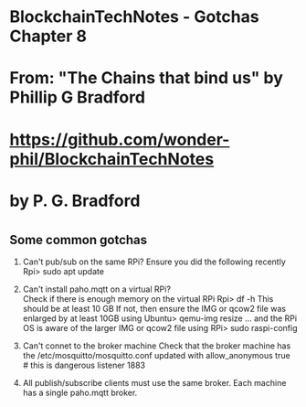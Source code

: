 # BlockchainTechNotes - Gotchas Chapter 8

# From: "The Chains that bind us" by Phillip G Bradford
#  https://github.com/wonder-phil/BlockchainTechNotes
#      by P. G. Bradford
#

## Some common gotchas

1. Can't pub/sub on the same RPi?
     Ensure you did the following recently
	 Rpi> sudo apt update 
	 
2. Can't install paho.mqtt on a virtual RPi?  
    Check if there is enough memory on the virtual RPi
	 Rpi>  df -h
	This should be at least 10 GB
	If not, then ensure the IMG or qcow2 file was enlarged by at least 10GB using
	  Ubuntu> qemu-img resize ...
	  and the RPi OS is aware of the larger IMG or qcow2 file using
	  RPi> sudo raspi-config

3. Can't connet to the broker machine
     Check that the broker machine has the /etc/mosquitto/mosquitto.conf updated with 
	 allow_anonymous  true   # this is dangerous
     listener 1883 
	  
4. All publish/subscribe clients must use the same broker.  Each machine has a single paho.mqtt broker.

